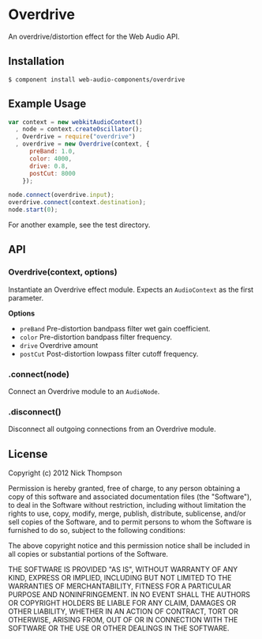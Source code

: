 
# Overdrive

  An overdrive/distortion effect for the Web Audio API.

## Installation

    $ component install web-audio-components/overdrive

## Example Usage

```javascript
var context = new webkitAudioContext()
  , node = context.createOscillator();
  , Overdrive = require("overdrive")
  , overdrive = new Overdrive(context, {
      preBand: 1.0,
      color: 4000,
      drive: 0.8,
      postCut: 8000
    });

node.connect(overdrive.input);
overdrive.connect(context.destination);
node.start(0);
```

For another example, see the test directory.

## API

### Overdrive(context, options)

Instantiate an Overdrive effect module. Expects an `AudioContext` as the first
parameter.

**Options**

- `preBand` Pre-distortion bandpass filter wet gain coefficient.
- `color` Pre-distortion bandpass filter frequency.
- `drive` Overdrive amount
- `postCut` Post-distortion lowpass filter cutoff frequency.

### .connect(node)

Connect an Overdrive module to an `AudioNode`.

### .disconnect()

Disconnect all outgoing connections from an Overdrive module.

## License

  Copyright (c) 2012 Nick Thompson

  Permission is hereby granted, free of charge, to any person
  obtaining a copy of this software and associated documentation
  files (the "Software"), to deal in the Software without
  restriction, including without limitation the rights to use,
  copy, modify, merge, publish, distribute, sublicense, and/or sell
  copies of the Software, and to permit persons to whom the
  Software is furnished to do so, subject to the following
  conditions:

  The above copyright notice and this permission notice shall be
  included in all copies or substantial portions of the Software.

  THE SOFTWARE IS PROVIDED "AS IS", WITHOUT WARRANTY OF ANY KIND,
  EXPRESS OR IMPLIED, INCLUDING BUT NOT LIMITED TO THE WARRANTIES
  OF MERCHANTABILITY, FITNESS FOR A PARTICULAR PURPOSE AND
  NONINFRINGEMENT. IN NO EVENT SHALL THE AUTHORS OR COPYRIGHT
  HOLDERS BE LIABLE FOR ANY CLAIM, DAMAGES OR OTHER LIABILITY,
  WHETHER IN AN ACTION OF CONTRACT, TORT OR OTHERWISE, ARISING
  FROM, OUT OF OR IN CONNECTION WITH THE SOFTWARE OR THE USE OR
  OTHER DEALINGS IN THE SOFTWARE.
